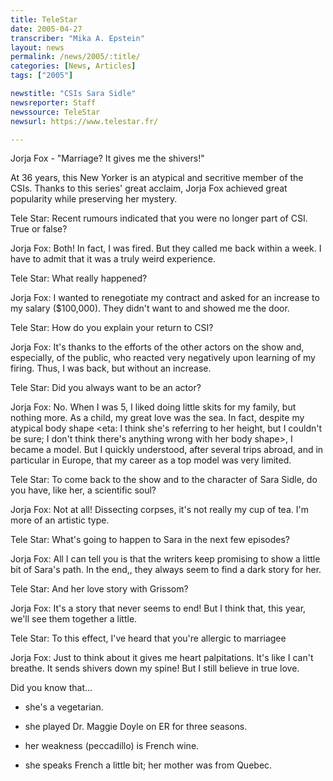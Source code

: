 ```yaml
---
title: TeleStar
date: 2005-04-27
transcriber: "Mika A. Epstein"
layout: news
permalink: /news/2005/:title/
categories: [News, Articles]
tags: ["2005"]

newstitle: "CSIs Sara Sidle"
newsreporter: Staff
newssource: TeleStar
newsurl: https://www.telestar.fr/

---
```

Jorja Fox - "Marriage? It gives me the shivers!"

At 36 years, this New Yorker is an atypical and secritive member of the CSIs. Thanks to this series' great acclaim, Jorja Fox achieved great popularity while preserving her mystery.

Tele Star: Recent rumours indicated that you were no longer part of CSI. True or false?

Jorja Fox: Both! In fact, I was fired. But they called me back within a week. I have to admit that it was a truly weird experience.

Tele Star: What really happened?

Jorja Fox: I wanted to renegotiate my contract and asked for an increase to my salary ($100,000). They didn't want to and showed me the door.

Tele Star: How do you explain your return to CSI?

Jorja Fox: It's thanks to the efforts of the other actors on the show and, especially, of the public, who reacted very negatively upon learning of my firing. Thus, I was back, but without an increase.

Tele Star: Did you always want to be an actor?

Jorja Fox: No. When I was 5, I liked doing little skits for my family, but nothing more. As a child, my great love was the sea. In fact, despite my atypical body shape <eta: I think she's referring to her height, but I couldn't be sure; I don't think there's anything wrong with her body shape>, I became a model. But I quickly understood, after several trips abroad, and in particular in Europe, that my career as a top model was very limited.

Tele Star: To come back to the show and to the character of Sara Sidle, do you have, like her, a scientific soul?

Jorja Fox: Not at all! Dissecting corpses, it's not really my cup of tea. I'm more of an artistic type.

Tele Star: What's going to happen to Sara in the next few episodes?

Jorja Fox: All I can tell you is that the writers keep promising to show a little bit of Sara's path. In the end,, they always seem to find a dark story for her.

Tele Star: And her love story with Grissom?

Jorja Fox: It's a story that never seems to end! But I think that, this year, we'll see them together a little.

Tele Star: To this effect, I've heard that you're allergic to marriagee

Jorja Fox: Just to think about it gives me heart palpitations. It's like I can't breathe. It sends shivers down my spine! But I still believe in true love.

Did you know that...

- she's a vegetarian.

- she played Dr. Maggie Doyle on ER for three seasons.

- her weakness (peccadillo) is French wine.

- she speaks French a little bit; her mother was from Quebec.
